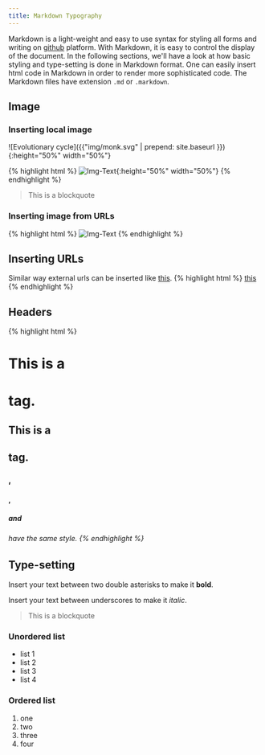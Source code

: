 ```yaml
---
title: Markdown Typography
---
```

Markdown is a light-weight and easy to use syntax for styling all forms and
writing on [github](https://github.com/) platform. With Markdown, it is easy to
control the display of the document.
In the following sections, we'll have a look at how basic styling and
type-setting is done in Markdown format.
One can easily insert html code in Markdown in order to render more sophisticated
code. The Markdown files have extension `.md` or `.markdown`.

## Image
### Inserting local image
![Evolutionary cycle]({{"img/monk.svg" | prepend: site.baseurl }}){:height="50%" width="50%"}

{% highlight html %}
![Img-Text](/path/to/img.svg){:height="50%" width="50%"}
{% endhighlight %}

> This is a blockquote

### Inserting image from URLs
{% highlight html %}
![Img-Text](https://address2/img/monk.svg)
{% endhighlight %}

## Inserting URLs
Similar way external urls can be inserted like [this](http://www.example.com).
{% highlight html %}
[this](http://www.example.com)
{% endhighlight %}

## Headers

{% highlight html %}
 # This is a <h1> tag.
 ## This is a <h2> tag.
 <h3>, <h4>, <h5> and <h6> have the same style.
{% endhighlight %}

## Type-setting
Insert your text between two double asterisks to make it **bold**.

Insert your text between underscores to make it _italic_.

> This is a blockquote

### Unordered list
- list 1
- list 2
- list 3
- list 4

### Ordered list
1. one
2. two
3. three
4. four
